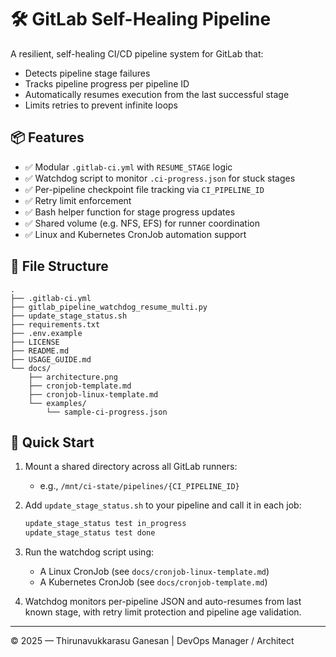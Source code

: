 
# 🛠️ GitLab Self-Healing Pipeline

A resilient, self-healing CI/CD pipeline system for GitLab that:
- Detects pipeline stage failures
- Tracks pipeline progress per pipeline ID
- Automatically resumes execution from the last successful stage
- Limits retries to prevent infinite loops

## 📦 Features

- ✅ Modular `.gitlab-ci.yml` with `RESUME_STAGE` logic
- ✅ Watchdog script to monitor `.ci-progress.json` for stuck stages
- ✅ Per-pipeline checkpoint file tracking via `CI_PIPELINE_ID`
- ✅ Retry limit enforcement
- ✅ Bash helper function for stage progress updates
- ✅ Shared volume (e.g. NFS, EFS) for runner coordination
- ✅ Linux and Kubernetes CronJob automation support

## 📁 File Structure

```
.
├── .gitlab-ci.yml
├── gitlab_pipeline_watchdog_resume_multi.py
├── update_stage_status.sh
├── requirements.txt
├── .env.example
├── LICENSE
├── README.md
├── USAGE_GUIDE.md
└── docs/
    ├── architecture.png
    ├── cronjob-template.md
    ├── cronjob-linux-template.md
    └── examples/
        └── sample-ci-progress.json
```

## 🚀 Quick Start

1. Mount a shared directory across all GitLab runners:
   - e.g., `/mnt/ci-state/pipelines/{CI_PIPELINE_ID}`

2. Add `update_stage_status.sh` to your pipeline and call it in each job:
   ```bash
   update_stage_status test in_progress
   update_stage_status test done
   ```

3. Run the watchdog script using:
   - A Linux CronJob (see `docs/cronjob-linux-template.md`)
   - A Kubernetes CronJob (see `docs/cronjob-template.md`)

4. Watchdog monitors per-pipeline JSON and auto-resumes from last known stage, with retry limit protection and pipeline age validation.

---

© 2025 — Thirunavukkarasu Ganesan | DevOps Manager / Architect
